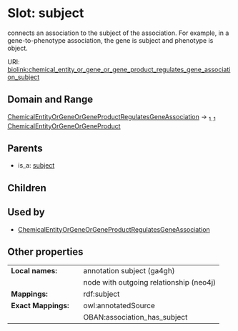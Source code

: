 
# Slot: subject


connects an association to the subject of the association. For example, in a gene-to-phenotype association, the gene is subject and phenotype is object.

URI: [biolink:chemical_entity_or_gene_or_gene_product_regulates_gene_association_subject](https://w3id.org/biolink/vocab/chemical_entity_or_gene_or_gene_product_regulates_gene_association_subject)


## Domain and Range

[ChemicalEntityOrGeneOrGeneProductRegulatesGeneAssociation](ChemicalEntityOrGeneOrGeneProductRegulatesGeneAssociation.md) &#8594;  <sub>1..1</sub> [ChemicalEntityOrGeneOrGeneProduct](ChemicalEntityOrGeneOrGeneProduct.md)

## Parents

 *  is_a: [subject](subject.md)

## Children


## Used by

 * [ChemicalEntityOrGeneOrGeneProductRegulatesGeneAssociation](ChemicalEntityOrGeneOrGeneProductRegulatesGeneAssociation.md)

## Other properties

|  |  |  |
| --- | --- | --- |
| **Local names:** | | annotation subject (ga4gh) |
|  | | node with outgoing relationship (neo4j) |
| **Mappings:** | | rdf:subject |
| **Exact Mappings:** | | owl:annotatedSource |
|  | | OBAN:association_has_subject |

